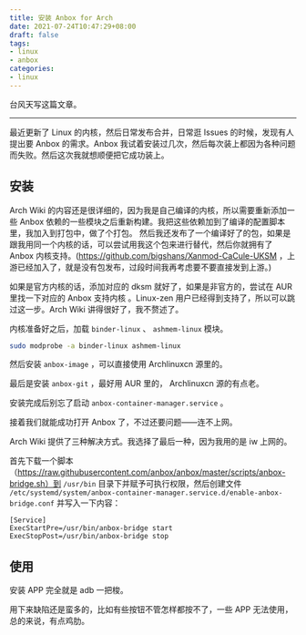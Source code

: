 ```yaml
---
title: 安装 Anbox for Arch
date: 2021-07-24T10:47:29+08:00
draft: false
tags:
- linux
- anbox
categories:
- linux
---
```


台风天写这篇文章。

---

最近更新了 Linux 的内核，然后日常发布合并，日常逛 Issues 的时候，发现有人提出要 Anbox 的需求。Anbox 我试着安装过几次，然后每次装上都因为各种问题而失败。然后这次我就想顺便把它成功装上。

## 安装

Arch Wiki 的内容还是很详细的，因为我是自己编译的内核，所以需要重新添加一些 Anbox 依赖的一些模块之后重新构建。我把这些依赖加到了编译的配置脚本里，我加入到打包中，做了个打包。 然后我还发布了一个编译好了的包，如果是跟我用同一个内核的话，可以尝试用我这个包来进行替代，然后你就拥有了 Anbox  内核支持。(https://github.com/bigshans/Xanmod-CaCule-UKSM ，上游已经加入了，就是没有包发布，过段时间我再考虑要不要直接发到上游。)

如果是官方内核的话，添加对应的 dksm 就好了，如果是非官方的，尝试在 AUR 里找一下对应的 Anbox 支持内核 。Linux-zen 用户已经得到支持了，所以可以跳过这一步。Arch Wiki 讲得很好了，我不赘述了。

内核准备好之后，加载  `binder-linux`  、 `ashmem-linux` 模块。

``` sh
sudo modprobe -a binder-linux ashmem-linux
```

然后安装 `anbox-image` ，可以直接使用 Archlinuxcn 源里的。

最后是安装 `anbox-git` ，最好用 AUR 里的， Archlinuxcn 源的有点老。

安装完成后别忘了启动 `anbox-container-manager.service` 。

接着我们就能成功打开 Anbox 了，不过还要问题——连不上网。

Arch Wiki 提供了三种解决方式。我选择了最后一种，因为我用的是 iw 上网的。

首先下载一个脚本（https://raw.githubusercontent.com/anbox/anbox/master/scripts/anbox-bridge.sh）到 `/usr/bin` 目录下并赋予可执行权限，然后创建文件 `/etc/systemd/system/anbox-container-manager.service.d/enable-anbox-bridge.conf` 并写入一下内容：

``` config
[Service]
ExecStartPre=/usr/bin/anbox-bridge start
ExecStopPost=/usr/bin/anbox-bridge stop
```



## 使用

安装 APP 完全就是 adb 一把梭。

用下来缺陷还是蛮多的，比如有些按钮不管怎样都按不了，一些 APP 无法使用，总的来说，有点鸡肋。